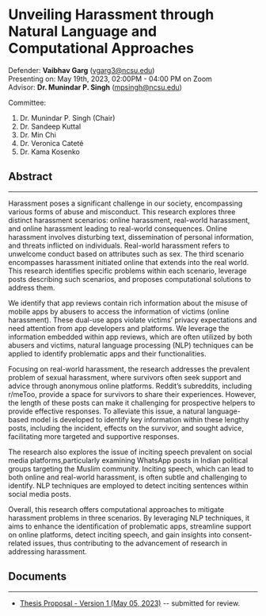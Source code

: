 # Unveiling Harassment through Natural Language and Computational Approaches


Defender: **Vaibhav Garg** ([vgarg3@ncsu.edu](mailto:vgarg3@ncsu.edu))  
Presenting on: May 19th, 2023, 02:00PM - 04:00 PM on Zoom    
Advisor: **Dr. Munindar P. Singh** ([mpsingh@ncsu.edu](mailto:mpsingh@ncsu.edu))    


Committee:
1. Dr. Munindar P. Singh (Chair)
1. Dr. Sandeep Kuttal
1. Dr. Min Chi
1. Dr. Veronica Cateté 
1. Dr. Kama Kosenko
  
## Abstract
* * *
Harassment poses a significant challenge in our society, encompassing various forms of abuse and misconduct. This research explores three distinct harassment scenarios: online harassment, real-world harassment, and online harassment leading to real-world consequences. Online harassment involves disturbing text, dissemination of personal information, and threats inflicted on individuals. Real-world harassment refers to unwelcome conduct based on attributes such as sex. The third scenario encompasses harassment initiated online that extends into the real world. This research identifies specific problems within each scenario, leverage posts describing such scenarios, and proposes computational solutions to address them.

We identify that app reviews contain rich information about the misuse of mobile apps by abusers to access the information of victims (online harassment). These dual-use apps violate victims’ privacy expectations and need attention from app developers and platforms. We leverage the information embedded within app reviews, which are often utilized by both abusers and victims, natural language processing (NLP) techniques can be applied to identify problematic apps and their functionalities.

Focusing on real-world harassment, the research addresses the prevalent problem of sexual harassment, where survivors often seek support and advice through anonymous online platforms. Reddit’s subreddits, including r/meToo, provide a space for survivors to share their experiences. However, the length of these posts can make it challenging for prospective helpers to provide effective responses. To alleviate this issue, a natural language-based model is developed to identify key information within these lengthy posts, including the incident, effects on the survivor, and sought advice, facilitating more targeted and supportive responses.

The research also explores the issue of inciting speech prevalent on social media platforms,particularly examining WhatsApp posts in Indian political groups targeting the Muslim community. Inciting speech, which can lead to both online and real-world harassment, is often subtle and challenging to identify. NLP techniques are employed to detect inciting sentences within social media posts.

Overall, this research offers computational approaches to mitigate harassment problems in three scenarios. By leveraging NLP techniques, it aims to enhance the identification of problematic apps, streamline support on online platforms, detect inciting speech, and gain insights into consent-related issues, thus contributing to the advancement of research in addressing harassment.

## Documents
* * *

  * <a href="https://github.com/Vaibhav-g/phd_prelims/Thesis_Proposal.pdf" target="_blank">Thesis Proposal - Version 1 (May 05, 2023)</a> -- submitted for review.

